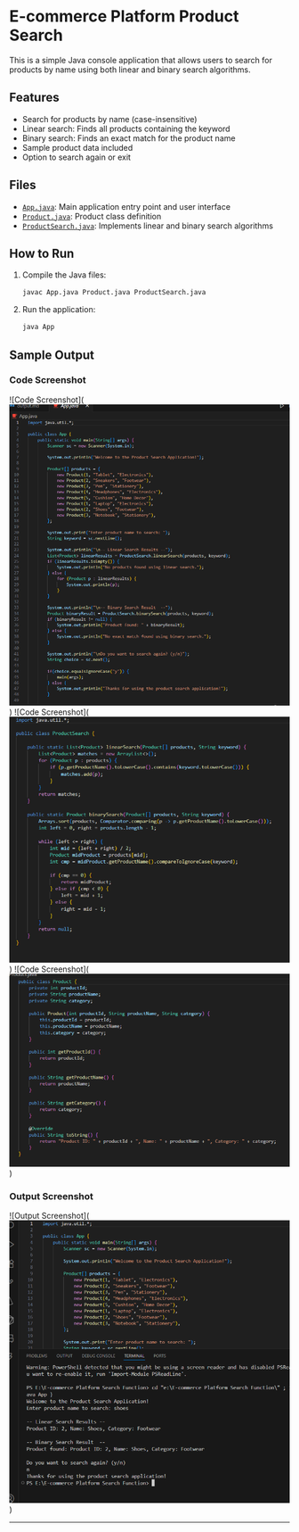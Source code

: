 # E-commerce Platform Product Search

This is a simple Java console application that allows users to search for products by name using both linear and binary search algorithms.

## Features

- Search for products by name (case-insensitive)
- Linear search: Finds all products containing the keyword
- Binary search: Finds an exact match for the product name
- Sample product data included
- Option to search again or exit

## Files

- [`App.java`](App.java): Main application entry point and user interface
- [`Product.java`](Product.java): Product class definition
- [`ProductSearch.java`](ProductSearch.java): Implements linear and binary search algorithms

## How to Run

1. Compile the Java files:
    ```sh
    javac App.java Product.java ProductSearch.java
    ```
2. Run the application:
    ```sh
    java App
    ```

## Sample Output

### Code Screenshot

![Code Screenshot](![java file](image.png))
![Code Screenshot](![productsearch file](image-1.png))
![Code Screenshot](![product class](image-2.png))

### Output Screenshot

![Output Screenshot](![output screen](image-3.png))

---

